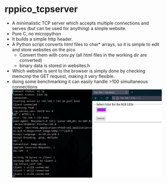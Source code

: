 # rppico_tcpserver
* A minimalistic TCP server which accepts multiple connections and serves (but can be used for anything) a simple website.
* Pure C, no micropython
* It builds a simple http header. 
* A Python script converts html files to char* arrays, so it is simple to edit and store websites on the pico
  * Convert them with conv.py (all html files in the working dir are converted)
  * binary data is stored in websites.h
* Which website is sent to the browser is simply done by checking memcmp the GET request, making it very flexible.
* doing some benchmarking it can easily handle >100 simultaneous connections
![Screenshot](screenshot.jpg)
